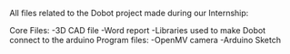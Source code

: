 All files related to the Dobot project made during our Internship:

  Core Files:
  -3D CAD file
  -Word report
  -Libraries used to make Dobot connect to the arduino
  Program files:
  -OpenMV camera
  -Arduino Sketch
  
